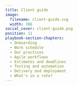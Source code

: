 ```yaml
---
title: Client guide
image:
  filename: client-guide.svg
  width: 366
social_cover: client-guide.png
position: 11
playbook-section-chapters:
  - Onboarding
  - Work schedule
  - Our practices
  - Agile workflows
  - Estimates and deadlines
  - Testing and automation
  - Delivery and deployment
  - What's in a rate?
---
```

